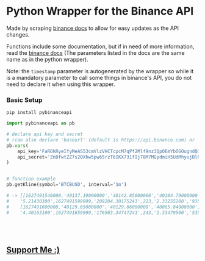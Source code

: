 # Python Wrapper for the Binance API

Made by scraping [binance docs](https://binance-docs.github.io/apidocs) to allow for easy updates as the API changes. 

Functions include some documentation, but if in need of more information, read the [binance docs](https://binance-docs.github.io/apidocs) (The parameters listed in the docs are the same name as in the python wrapper).

Note: the `timestamp` parameter is autogenerated by the wrapper so while it is a mandatory parameter to call some things in binance's API, you do not need to declare it when using this wrapper.

### Basic Setup

```shell
pip install pybinanceapi
```

```py
import pybinanceapi as pb

# declare api key and secret
# (can also declare 'baseurl' (default is https://api.binance.com) or 'email' (change '@' to '%40'))
pb.vars(
    api_key='FaROkRyeIfyMeAS53cmVlzVHCTcpcM7qPf2Mlf9nz3QpOEmYbOGOugndQ11pyX8D', 
    api_secret='ZnDfwtZZ7s2QXhw5pw65rzT6IKX731fIj78M7MGpdmiH5UdMhyujBlRxBqZldDFm'
)


# function example
pb.getKline(symbol='BTCBUSD', interval='1m')

# -> [[1627491540000,'40137.19000000','40142.85000000','40104.79000000','40129.66000000',
#    '5.21430300',1627491599999,'209204.30175243',223,'2.33255200','93581.43908787','0'],
#    [1627491600000,'40129.65000000','40129.66000000','40065.84000000','40067.32000000',
#    '4.40163100',1627491659999,'176503.34747241',243,'1.33479500','53523.47926157','0'], ...etc

```

<br>

<br>

## [Support Me :)](https://nogira.github.io/generate/donate.html)
